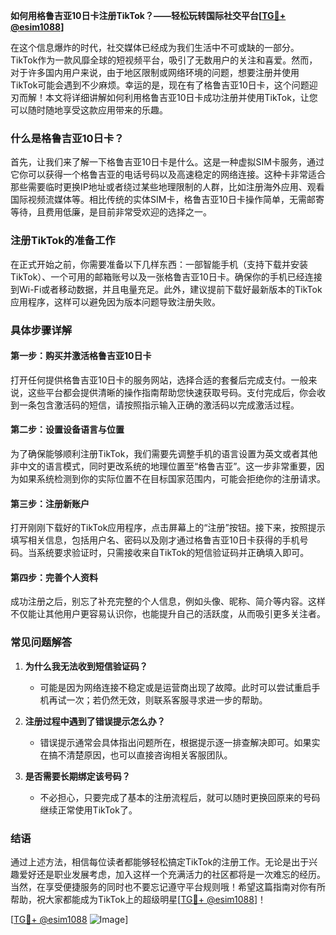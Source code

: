 **如何用格鲁吉亚10日卡注册TikTok？——轻松玩转国际社交平台[[TG💪+ @esim1088](https://t.me/s/esim1088)]**

在这个信息爆炸的时代，社交媒体已经成为我们生活中不可或缺的一部分。TikTok作为一款风靡全球的短视频平台，吸引了无数用户的关注和喜爱。然而，对于许多国内用户来说，由于地区限制或网络环境的问题，想要注册并使用TikTok可能会遇到不少麻烦。幸运的是，现在有了格鲁吉亚10日卡，这个问题迎刃而解！本文将详细讲解如何利用格鲁吉亚10日卡成功注册并使用TikTok，让您可以随时随地享受这款应用带来的乐趣。

### 什么是格鲁吉亚10日卡？

首先，让我们来了解一下格鲁吉亚10日卡是什么。这是一种虚拟SIM卡服务，通过它你可以获得一个格鲁吉亚的电话号码以及高速稳定的网络连接。这种卡非常适合那些需要临时更换IP地址或者绕过某些地理限制的人群，比如注册海外应用、观看国际视频流媒体等。相比传统的实体SIM卡，格鲁吉亚10日卡操作简单，无需邮寄等待，且费用低廉，是目前非常受欢迎的选择之一。

### 注册TikTok的准备工作

在正式开始之前，你需要准备以下几样东西：一部智能手机（支持下载并安装TikTok）、一个可用的邮箱账号以及一张格鲁吉亚10日卡。确保你的手机已经连接到Wi-Fi或者移动数据，并且电量充足。此外，建议提前下载好最新版本的TikTok应用程序，这样可以避免因为版本问题导致注册失败。

### 具体步骤详解

#### 第一步：购买并激活格鲁吉亚10日卡
打开任何提供格鲁吉亚10日卡的服务网站，选择合适的套餐后完成支付。一般来说，这些平台都会提供清晰的操作指南帮助您快速获取号码。支付完成后，你会收到一条包含激活码的短信，请按照指示输入正确的激活码以完成激活过程。

#### 第二步：设置设备语言与位置
为了确保能够顺利注册TikTok，我们需要先调整手机的语言设置为英文或者其他非中文的语言模式，同时更改系统的地理位置至“格鲁吉亚”。这一步非常重要，因为如果系统检测到你的实际位置不在目标国家范围内，可能会拒绝你的注册请求。

#### 第三步：注册新账户
打开刚刚下载好的TikTok应用程序，点击屏幕上的“注册”按钮。接下来，按照提示填写相关信息，包括用户名、密码以及刚才通过格鲁吉亚10日卡获得的手机号码。当系统要求验证时，只需接收来自TikTok的短信验证码并正确填入即可。

#### 第四步：完善个人资料
成功注册之后，别忘了补充完整的个人信息，例如头像、昵称、简介等内容。这样不仅能让其他用户更容易认识你，也能提升自己的活跃度，从而吸引更多关注者。

### 常见问题解答

1. **为什么我无法收到短信验证码？**
   - 可能是因为网络连接不稳定或是运营商出现了故障。此时可以尝试重启手机再试一次；若仍然无效，则联系客服寻求进一步的帮助。

2. **注册过程中遇到了错误提示怎么办？**
   - 错误提示通常会具体指出问题所在，根据提示逐一排查解决即可。如果实在搞不清楚原因，也可以直接咨询相关客服团队。

3. **是否需要长期绑定该号码？**
   - 不必担心，只要完成了基本的注册流程后，就可以随时更换回原来的号码继续正常使用TikTok了。

### 结语

通过上述方法，相信每位读者都能够轻松搞定TikTok的注册工作。无论是出于兴趣爱好还是职业发展考虑，加入这样一个充满活力的社区都将是一次难忘的经历。当然，在享受便捷服务的同时也不要忘记遵守平台规则哦！希望这篇指南对你有所帮助，祝大家都能成为TikTok上的超级明星[[TG💪+ @esim1088](https://t.me/s/esim1088)]！

[[TG💪+ @esim1088](https://t.me/s/esim1088) ![Image](https://i.postimg.cc/4NQfJmqS/Snipaste-2025-05-13-00-14-12.png)]